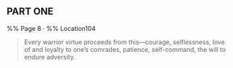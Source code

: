 ## PART ONE 
%% Page 8 · %% Location104 
> Every warrior virtue proceeds from this—courage, selflessness, love of and loyalty to one’s comrades, patience, self-command, the will to endure adversity. 